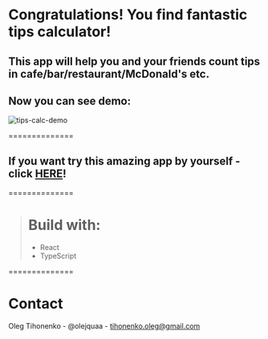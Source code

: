 # Congratulations! You find fantastic tips calculator!

## This app will help you and your friends count tips in cafe/bar/restaurant/McDonald's etc.

## Now you can see demo:  
![tips-calc-demo](https://user-images.githubusercontent.com/108752780/203893757-846df2d0-a1b6-45d1-a169-f36b7512c2ed.gif)


==============

## If you want try this amazing app by yourself - click [HERE](https://olejquaa.github.io/react-tips-calculator/)!


==============

> # Build with:
> * React
> * TypeScript


==============

# Contact
Oleg Tihonenko - @olejquaa - tihonenko.oleg@gmail.com




